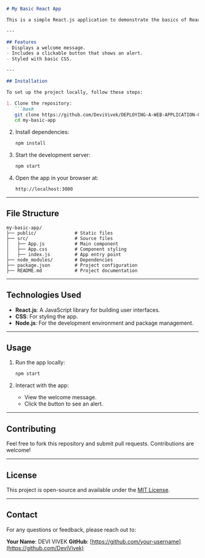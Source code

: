 ```markdown
# My Basic React App

This is a simple React.js application to demonstrate the basics of React. The app displays a welcome message, a button, and some basic styling.

---

## Features
- Displays a welcome message.
- Includes a clickable button that shows an alert.
- Styled with basic CSS.

---

## Installation

To set up the project locally, follow these steps:

1. Clone the repository:
   ```bash
   git clone https://github.com/DeviVivek/DEPLOYING-A-WEB-APPLICATION-ON-AWS_1/
   cd my-basic-app
   ```

2. Install dependencies:
   ```bash
   npm install
   ```

3. Start the development server:
   ```bash
   npm start
   ```

4. Open the app in your browser at:
   ```
   http://localhost:3000
   ```

---

## File Structure

```
my-basic-app/
├── public/              # Static files
├── src/                 # Source files
│   ├── App.js           # Main component
│   ├── App.css          # Component styling
│   ├── index.js         # App entry point
├── node_modules/        # Dependencies
├── package.json         # Project configuration
├── README.md            # Project documentation
```

---

## Technologies Used
- **React.js**: A JavaScript library for building user interfaces.
- **CSS**: For styling the app.
- **Node.js**: For the development environment and package management.

---

## Usage

1. Run the app locally:
   ```bash
   npm start
   ```

2. Interact with the app:
   - View the welcome message.
   - Click the button to see an alert.

---

## Contributing

Feel free to fork this repository and submit pull requests. Contributions are welcome!

---

## License

This project is open-source and available under the [MIT License](LICENSE).

---

## Contact

For any questions or feedback, please reach out to:

**Your Name**: DEVI VIVEK
**GitHub**: [https://github.com/your-username](https://github.com/DeviVivek)
```
